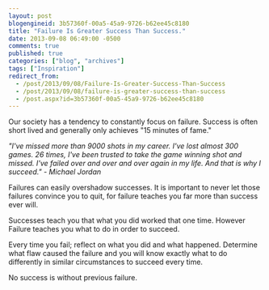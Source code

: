 ```yaml
---
layout: post
blogengineid: 3b57360f-00a5-45a9-9726-b62ee45c8180
title: "Failure Is Greater Success Than Success."
date: 2013-09-08 06:49:00 -0500
comments: true
published: true
categories: ["blog", "archives"]
tags: ["Inspiration"]
redirect_from: 
  - /post/2013/09/08/Failure-Is-Greater-Success-Than-Success
  - /post/2013/09/08/failure-is-greater-success-than-success
  - /post.aspx?id=3b57360f-00a5-45a9-9726-b62ee45c8180
---
```

<!-- more -->

Our society has a tendency to constantly focus on failure. Success is often short lived and generally only achieves "15 minutes of fame."

*"I've missed more than 9000 shots in my career. I've lost almost 300 games. 26 times, I've been trusted to take the game winning shot and missed. I've failed over and over and over again in my life. And that is why I succeed." - Michael Jordan*

Failures can easily overshadow successes. It is important to never let those failures convince you to quit, for failure teaches you far more than success ever will.

Successes teach you that what you did worked that one time. However Failure teaches you what to do in order to succeed.

Every time you fail; reflect on what you did and what happened. Determine what flaw caused the failure and you will know exactly what to do differently in similar circumstances to succeed every time.

No success is without previous failure.
